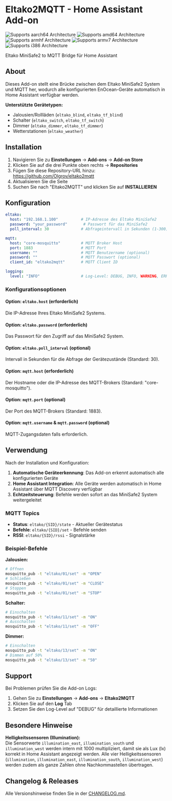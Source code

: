 # Eltako2MQTT - Home Assistant Add-on

![Supports aarch64 Architecture][aarch64-shield]
![Supports amd64 Architecture][amd64-shield]
![Supports armhf Architecture][armhf-shield]
![Supports armv7 Architecture][armv7-shield]
![Supports i386 Architecture][i386-shield]

Eltako MiniSafe2 to MQTT Bridge für Home Assistant

## About

Dieses Add-on stellt eine Brücke zwischen dem Eltako MiniSafe2 System und MQTT her, wodurch alle konfigurierten EnOcean-Geräte automatisch in Home Assistant verfügbar werden.

**Unterstützte Gerätetypen:**
- Jalousien/Rollläden (`eltako_blind`, `eltako_tf_blind`)
- Schalter (`eltako_switch`, `eltako_tf_switch`)
- Dimmer (`eltako_dimmer`, `eltako_tf_dimmer`)
- Wetterstationen (`eltako_weather`)

## Installation

1. Navigieren Sie zu **Einstellungen** → **Add-ons** → **Add-on Store**
2. Klicken Sie auf die drei Punkte oben rechts → **Repositories**
3. Fügen Sie diese Repository-URL hinzu: https://github.com/Olgrov/eltako2mqtt
4. Aktualisieren Sie die Seite
5. Suchen Sie nach "Eltako2MQTT" und klicken Sie auf **INSTALLIEREN**

## Konfiguration

```yaml
eltako:
  host: "192.168.1.100"          # IP-Adresse des Eltako MiniSafe2
  password: "your_password"       # Passwort für das MiniSafe2
  poll_interval: 30              # Abfrageintervall in Sekunden (1-300)

mqtt:
  host: "core-mosquitto"         # MQTT Broker Host
  port: 1883                     # MQTT Port
  username: ""                   # MQTT Benutzername (optional)
  password: ""                   # MQTT Passwort (optional)
  client_id: "eltako2mqtt"       # MQTT Client ID

logging:
  level: "INFO"                  # Log-Level: DEBUG, INFO, WARNING, ERROR
```

### Konfigurationsoptionen

#### Option: `eltako.host` (erforderlich)
Die IP-Adresse Ihres Eltako MiniSafe2 Systems.

#### Option: `eltako.password` (erforderlich)
Das Passwort für den Zugriff auf das MiniSafe2 System.

#### Option: `eltako.poll_interval` (optional)
Intervall in Sekunden für die Abfrage der Gerätezustände (Standard: 30).

#### Option: `mqtt.host` (erforderlich)
Der Hostname oder die IP-Adresse des MQTT-Brokers (Standard: "core-mosquitto").

#### Option: `mqtt.port` (optional)
Der Port des MQTT-Brokers (Standard: 1883).

#### Option: `mqtt.username` & `mqtt.password` (optional)
MQTT-Zugangsdaten falls erforderlich.

## Verwendung

Nach der Installation und Konfiguration:

1. **Automatische Geräteerkennung**: Das Add-on erkennt automatisch alle konfigurierten Geräte
2. **Home Assistant Integration**: Alle Geräte werden automatisch in Home Assistant über MQTT Discovery verfügbar
3. **Echtzeitsteuerung**: Befehle werden sofort an das MiniSafe2 System weitergeleitet

### MQTT Topics

- **Status**: `eltako/{SID}/state` - Aktueller Gerätestatus
- **Befehle**: `eltako/{SID}/set` - Befehle senden
- **RSSI**: `eltako/{SID}/rssi` - Signalstärke

### Beispiel-Befehle

**Jalousien:**
```bash
# Öffnen
mosquitto_pub -t "eltako/01/set" -m "OPEN"
# Schließen
mosquitto_pub -t "eltako/01/set" -m "CLOSE"
# Stoppen
mosquitto_pub -t "eltako/01/set" -m "STOP"
```

**Schalter:**
```bash
# Einschalten
mosquitto_pub -t "eltako/11/set" -m "ON"
# Ausschalten
mosquitto_pub -t "eltako/11/set" -m "OFF"
```

**Dimmer:**
```bash
# Einschalten
mosquitto_pub -t "eltako/13/set" -m "ON"
# Dimmen auf 50%
mosquitto_pub -t "eltako/13/set" -m "50"
```

## Support

Bei Problemen prüfen Sie die Add-on Logs:
1. Gehen Sie zu **Einstellungen** → **Add-ons** → **Eltako2MQTT**
2. Klicken Sie auf den **Log** Tab
3. Setzen Sie den Log-Level auf "DEBUG" für detaillierte Informationen

## Besondere Hinweise

**Helligkeitssensoren (Illumination):**  
Die Sensorwerte `illumination_east`, `illumination_south` und `illumination_west` werden intern mit 1000 multipliziert, damit sie als Lux (lx) korrekt in Home Assistant angezeigt werden.
Alle vier Helligkeitssensoren (`illumination`, `illumination_east`, `illumination_south`, `illumination_west`) werden zudem als ganze Zahlen ohne Nachkommastellen übertragen.

## Changelog & Releases

Alle Versionshinweise finden Sie in der [CHANGELOG.md](CHANGELOG.md).

[aarch64-shield]: https://img.shields.io/badge/aarch64-yes-green.svg
[amd64-shield]: https://img.shields.io/badge/amd64-yes-green.svg
[armhf-shield]: https://img.shields.io/badge/armhf-yes-green.svg
[armv7-shield]: https://img.shields.io/badge/armv7-yes-green.svg
[i386-shield]: https://img.shields.io/badge/i386-yes-green.svg
